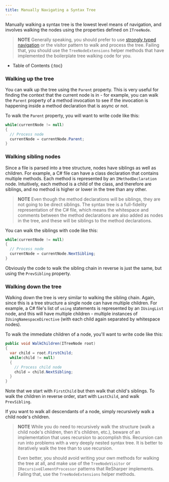 ```yaml
---
title: Manually Navigating a Syntax Tree
---
```


Manually walking a syntax tree is the lowest level means of navigation, and involves walking the nodes using the properties defined on `ITreeNode`.

> **NOTE** Generally speaking, you should prefer to use [strongly typed navigation](StronglyTypedNavigation.md) or the visitor pattern to walk and process the tree. Failing that, you should use the `TreeNodeExtensions` helper methods that have implemented the boilerplate tree walking code for you.

* Table of Contents
{:toc}

### Walking up the tree

You can walk up the tree using the `Parent` property. This is very useful for finding the context that the current node is in - for example, you can walk the `Parent` property of a method invocation to see if the invocation is happening inside a method declaration that is async or not.

To walk the `Parent` property, you will want to write code like this:

```csharp
while(currentNode != null)
{
  // Process node
  currentNode = currentNode.Parent;
}
```

### Walking sibling nodes

Since a file is parsed into a tree structure, nodes have siblings as well as children. For example, a C# file can have a class declaration that contains multiple methods. Each method is represented by an `IMethodDeclaration` node. Intuitively, each method is a child of the class, and therefore are siblings, and no method is higher or lower in the tree than any other.

> **NOTE** Even though the method declarations will be siblings, they are not going to be direct siblings. The syntax tree is a full-fidelity representation of the C# file, which means the whitespace and comments between the method declarations are also added as nodes in the tree, and these will be siblings to the method declarations.

You can walk the siblings with code like this:

```csharp
while(currentNode != null)
{
  // Process node
  currentNode = currentNode.NextSibling;
}
```

Obviously the code to walk the sibling chain in reverse is just the same, but using the `PrevSibling` property.

### Walking down the tree

Walking down the tree is very similar to walking the sibling chain. Again, since this is a tree structure a single node can have multiple children. For example, a C# file's list of `using` statements is represented by an `IUsingList` node, and this will have multiple children - multiple instances of `IUsingNamespaceDirective` (with each child again separated by whitespace nodes).

To walk the immediate children of a node, you'll want to write code like this:

```csharp
public void WalkChildren(ITreeNode root)
{
  var child = root.FirstChild;
  while(child != null)
  {
    // Process child node
    child = child.NextSibling;
  }
}
```

Note that we start with `FirstChild` but then walk that child's siblings. To walk the children in reverse order, start with `LastChild`, and walk `PrevSibling`.

If you want to walk all descendants of a node, simply recursively walk a child node's children.

> **NOTE** While you do need to recursively walk the structure (walk a child node's children, then it's children, etc.), beware of an implementation that uses recursion to accomplish this. Recursion can run into problems with a very deeply nested syntax tree. It is better to iteratively walk the tree than to use recursion.
>
> Even better, you should avoid writing your own methods for walking the tree at all, and make use of the `TreeNodeVisitor` or `IRecursiveElementProcessor` patterns that ReSharper implements. Failing that, use the `TreeNodeExtensions` helper methods.

